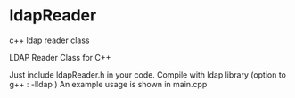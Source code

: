 # ldapReader
c++ ldap reader class

LDAP Reader Class for C++

Just include ldapReader.h in your code. Compile with ldap library (option to g++ : -lldap )
An example usage is shown in main.cpp
